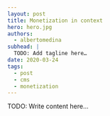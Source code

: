 ```yaml
---
layout: post
title: Monetization in context
hero: hero.jpg
authors:
  - albertomedina
subhead: |
  TODO: Add tagline here…
date: 2020-03-24
tags:
  - post
  - cms
  - monetization
---
```


TODO: Write content here…

[collection]: /wordpress
